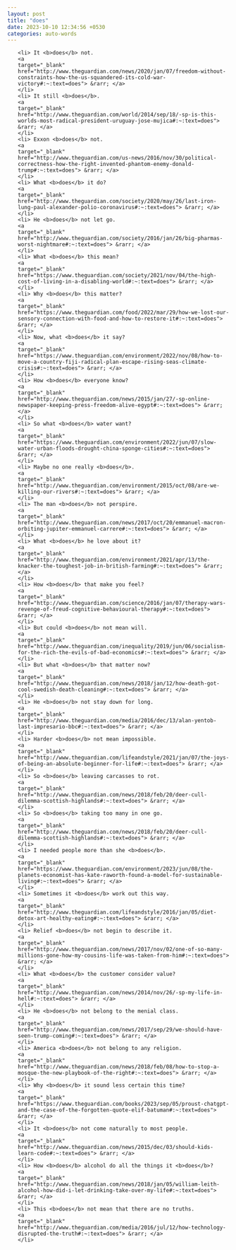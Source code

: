 ```yaml
---
layout: post
title: "does"
date: 2023-10-10 12:34:56 +0530
categories: auto-words
---
```

<ol>

    <li> It <b>does</b> not.
    <a 
    target="_blank" 
    href="http://www.theguardian.com/news/2020/jan/07/freedom-without-constraints-how-the-us-squandered-its-cold-war-victory#:~:text=does"> &rarr; </a>
    </li>
    <li> It still <b>does</b>.
    <a 
    target="_blank" 
    href="http://www.theguardian.com/world/2014/sep/18/-sp-is-this-worlds-most-radical-president-uruguay-jose-mujica#:~:text=does"> &rarr; </a>
    </li>
    <li> Exxon <b>does</b> not.
    <a 
    target="_blank" 
    href="http://www.theguardian.com/us-news/2016/nov/30/political-correctness-how-the-right-invented-phantom-enemy-donald-trump#:~:text=does"> &rarr; </a>
    </li>
    <li> What <b>does</b> it do?
    <a 
    target="_blank" 
    href="http://www.theguardian.com/society/2020/may/26/last-iron-lung-paul-alexander-polio-coronavirus#:~:text=does"> &rarr; </a>
    </li>
    <li> He <b>does</b> not let go.
    <a 
    target="_blank" 
    href="http://www.theguardian.com/society/2016/jan/26/big-pharmas-worst-nightmare#:~:text=does"> &rarr; </a>
    </li>
    <li> What <b>does</b> this mean?
    <a 
    target="_blank" 
    href="https://www.theguardian.com/society/2021/nov/04/the-high-cost-of-living-in-a-disabling-world#:~:text=does"> &rarr; </a>
    </li>
    <li> Why <b>does</b> this matter?
    <a 
    target="_blank" 
    href="https://www.theguardian.com/food/2022/mar/29/how-we-lost-our-sensory-connection-with-food-and-how-to-restore-it#:~:text=does"> &rarr; </a>
    </li>
    <li> Now, what <b>does</b> it say?
    <a 
    target="_blank" 
    href="https://www.theguardian.com/environment/2022/nov/08/how-to-move-a-country-fiji-radical-plan-escape-rising-seas-climate-crisis#:~:text=does"> &rarr; </a>
    </li>
    <li> How <b>does</b> everyone know?
    <a 
    target="_blank" 
    href="http://www.theguardian.com/news/2015/jan/27/-sp-online-newspaper-keeping-press-freedom-alive-egypt#:~:text=does"> &rarr; </a>
    </li>
    <li> So what <b>does</b> water want?
    <a 
    target="_blank" 
    href="https://www.theguardian.com/environment/2022/jun/07/slow-water-urban-floods-drought-china-sponge-cities#:~:text=does"> &rarr; </a>
    </li>
    <li> Maybe no one really <b>does</b>.
    <a 
    target="_blank" 
    href="http://www.theguardian.com/environment/2015/oct/08/are-we-killing-our-rivers#:~:text=does"> &rarr; </a>
    </li>
    <li> The man <b>does</b> not perspire.
    <a 
    target="_blank" 
    href="http://www.theguardian.com/news/2017/oct/20/emmanuel-macron-orbiting-jupiter-emmanuel-carrere#:~:text=does"> &rarr; </a>
    </li>
    <li> What <b>does</b> he love about it?
    <a 
    target="_blank" 
    href="http://www.theguardian.com/environment/2021/apr/13/the-knacker-the-toughest-job-in-british-farming#:~:text=does"> &rarr; </a>
    </li>
    <li> How <b>does</b> that make you feel?
    <a 
    target="_blank" 
    href="http://www.theguardian.com/science/2016/jan/07/therapy-wars-revenge-of-freud-cognitive-behavioural-therapy#:~:text=does"> &rarr; </a>
    </li>
    <li> But could <b>does</b> not mean will.
    <a 
    target="_blank" 
    href="http://www.theguardian.com/inequality/2019/jun/06/socialism-for-the-rich-the-evils-of-bad-economics#:~:text=does"> &rarr; </a>
    </li>
    <li> But what <b>does</b> that matter now?
    <a 
    target="_blank" 
    href="http://www.theguardian.com/news/2018/jan/12/how-death-got-cool-swedish-death-cleaning#:~:text=does"> &rarr; </a>
    </li>
    <li> He <b>does</b> not stay down for long.
    <a 
    target="_blank" 
    href="http://www.theguardian.com/media/2016/dec/13/alan-yentob-last-impresario-bbc#:~:text=does"> &rarr; </a>
    </li>
    <li> Harder <b>does</b> not mean impossible.
    <a 
    target="_blank" 
    href="http://www.theguardian.com/lifeandstyle/2021/jan/07/the-joys-of-being-an-absolute-beginner-for-life#:~:text=does"> &rarr; </a>
    </li>
    <li> So <b>does</b> leaving carcasses to rot.
    <a 
    target="_blank" 
    href="http://www.theguardian.com/news/2018/feb/20/deer-cull-dilemma-scottish-highlands#:~:text=does"> &rarr; </a>
    </li>
    <li> So <b>does</b> taking too many in one go.
    <a 
    target="_blank" 
    href="http://www.theguardian.com/news/2018/feb/20/deer-cull-dilemma-scottish-highlands#:~:text=does"> &rarr; </a>
    </li>
    <li> I needed people more than she <b>does</b>.
    <a 
    target="_blank" 
    href="https://www.theguardian.com/environment/2023/jun/08/the-planets-economist-has-kate-raworth-found-a-model-for-sustainable-living#:~:text=does"> &rarr; </a>
    </li>
    <li> Sometimes it <b>does</b> work out this way.
    <a 
    target="_blank" 
    href="http://www.theguardian.com/lifeandstyle/2016/jan/05/diet-detox-art-healthy-eating#:~:text=does"> &rarr; </a>
    </li>
    <li> Relief <b>does</b> not begin to describe it.
    <a 
    target="_blank" 
    href="http://www.theguardian.com/news/2017/nov/02/one-of-so-many-millions-gone-how-my-cousins-life-was-taken-from-him#:~:text=does"> &rarr; </a>
    </li>
    <li> What <b>does</b> the customer consider value?
    <a 
    target="_blank" 
    href="http://www.theguardian.com/news/2014/nov/26/-sp-my-life-in-hell#:~:text=does"> &rarr; </a>
    </li>
    <li> He <b>does</b> not belong to the menial class.
    <a 
    target="_blank" 
    href="http://www.theguardian.com/news/2017/sep/29/we-should-have-seen-trump-coming#:~:text=does"> &rarr; </a>
    </li>
    <li> America <b>does</b> not belong to any religion.
    <a 
    target="_blank" 
    href="http://www.theguardian.com/news/2018/feb/08/how-to-stop-a-mosque-the-new-playbook-of-the-right#:~:text=does"> &rarr; </a>
    </li>
    <li> Why <b>does</b> it sound less certain this time?
    <a 
    target="_blank" 
    href="https://www.theguardian.com/books/2023/sep/05/proust-chatgpt-and-the-case-of-the-forgotten-quote-elif-batuman#:~:text=does"> &rarr; </a>
    </li>
    <li> It <b>does</b> not come naturally to most people.
    <a 
    target="_blank" 
    href="http://www.theguardian.com/news/2015/dec/03/should-kids-learn-code#:~:text=does"> &rarr; </a>
    </li>
    <li> How <b>does</b> alcohol do all the things it <b>does</b>?
    <a 
    target="_blank" 
    href="http://www.theguardian.com/news/2018/jan/05/william-leith-alcohol-how-did-i-let-drinking-take-over-my-life#:~:text=does"> &rarr; </a>
    </li>
    <li> This <b>does</b> not mean that there are no truths.
    <a 
    target="_blank" 
    href="http://www.theguardian.com/media/2016/jul/12/how-technology-disrupted-the-truth#:~:text=does"> &rarr; </a>
    </li>